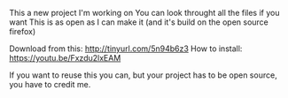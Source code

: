 This a new project I'm working on
You can look throught all the files if you want
This is as open as I can make it (and it's build on the open source firefox)


Download from this: http://tinyurl.com/5n94b6z3
How to install: https://youtu.be/Fxzdu2lxEAM


If you want to reuse this you can, but your project has to be open source, you have to credit me.
